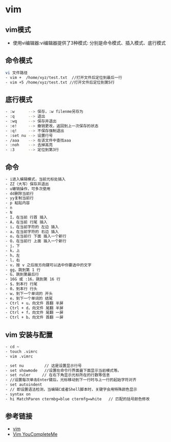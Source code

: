 # vim

## vim模式

- 使用vi编辑器:vi编辑器提供了3种模式: 分别是命令模式、插入模式、底行模式

## 命令模式

```bash
vi 文件路径
- vim +  /home/xyz/test.txt  //打开文件后定位到最后一行
- vim +5 /home/xyz/test.txt //打开文件后定位到第5行

```

## 底行模式

```bash
- :w      --> 保存，:w filenme另存为
- :q      --> 退出
- :wq     --> 保存并退出
- :e!     --> 撤销更改，返回到上一次保存的状态
- :q!     --> 不保存强制退出
- :set nu --> 设置行号
- /aaa    --> 在该文件中查找aaa
- :noh    --> 去掉高亮
- :3      --> 定位到第3行
```

## 命令

```bash
- i进入编辑模式，当前光标处插入
- ZZ（大写）保存并退出
- u辙销操作，可多次使用
- dd删除当前行
- yy复制当前行
- p 粘贴内容
- n
- N
- I，在当前 行首 插入
- A，在当前 行尾 插入
- i，在当前字符的 左边 插入
- a，在当前字符的 右边 插入
- o，在当前行 下面 插入一个新行
- O，在当前行 上面 插入一个新行
- j，下
- k，上
- h，左
- l，右
- v，按 v 之后按方向键可以选中你要选中的文字
- gg，跳到第 1 行
- G，跳到第最后行
- 16G 或 :16，跳到第 16 行
- $，到本行 行尾
- 0，到本行 行头
- w，到下一个单词的 开头
- e，到下一个单词的 结尾
- Ctrl + u，向文件 首翻 半屏
- Ctrl + d，向文件 尾翻 半屏
- Ctrl + f，向文件 尾翻 一屏
- Ctrl + b，向文件 首翻 一屏
```

## vim 安装与配置

```bash
- cd ~
- touch .vimrc
- vim .vimrc

- set nu         // 这是设置显示行号
- set showmode   //设置在命令行界面最下面显示当前模式等。
- set ruler     // 在右下角显示光标所在的行数等信息
- //设置每次单击Enter键后，光标移动到下一行时与上一行的起始字符对齐
- set autoindent
- // 即设置语法检测，当编辑C或者Shell脚本时，关键字会用特殊颜色显示
- syntax on
- hi MatchParen ctermbg=blue ctermfg=white   // 匹配的括号颜色修改
```

## 参考链接

- [vim](https://github.com/judasn/Linux-Tutorial/)
- [Vim YouCompleteMe](https://www.jianshu.com/p/d908ce81017a)

